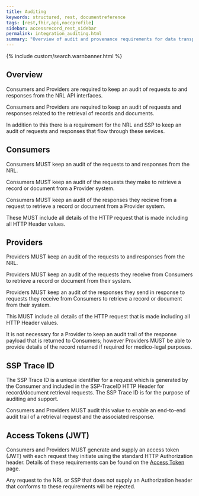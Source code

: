 ```yaml
---
title: Auditing
keywords: structured, rest, documentreference
tags: [rest,fhir,api,noccprofile]
sidebar: accessrecord_rest_sidebar
permalink: integration_auditing.html
summary: "Overview of audit and provenance requirements for data transported over NRL FHIR and SSP interfaces."
---
```


{% include custom/search.warnbanner.html %}


## Overview ##

Consumers and Providers are required to keep an audit of requests to and responses from the NRL API interfaces.

Consumers and Providers are required to keep an audit of requests and responses related to the retrieval of records and documents.

In addition to this there is a requirement for the NRL and SSP to keep an audit of requests and responses that flow through these sevices.

## Consumers ##

Consumers MUST keep an audit of the requests to and responses from the NRL.

Consumers MUST keep an audit of the requests they make to retrieve a record or document from a Provider system.

Consumers MUST keep an audit of the responses they recieve from a request to retrieve a record or document from a Provider system.

These MUST include all details of the HTTP request that is made including all HTTP Header values.

## Providers ##

Providers MUST keep an audit of the requests to and responses from the NRL.

Providers MUST keep an audit of the requests they receive from Consumers to retrieve a record or document from their system.

Providers MUST keep an audit of the responses they send in response to requests they receive from Consumers to retrieve a record or document from their system.

This MUST include all details of the HTTP request that is made including all HTTP Header values.

It is not necessary for a Provider to keep an audit trail of the response payload that is returned to Consumers; however Providers MUST be able to provide details of the record returned if required for medico-legal purposes. 

## SSP Trace ID ##

The SSP Trace ID is a unique identifier for a request which is generated by the Consumer and included in the SSP-TraceID HTTP Header for record/document retrieval requests. The SSP Trace ID is for the purpose of auditing and support. 

Consumers and Providers MUST audit this value to enable an end-to-end audit trail of a retrieval request and the associated response. 

## Access Tokens (JWT) ##

Consumers and Providers MUST generate and supply an access token (JWT) with each request they initiate using the standard HTTP Authorization header. Details of these requirements can be found on the [Access Token](integration_access_tokens_JWT.html) page. 

Any request to the NRL or SSP that does not supply an Authorization header that conforms to these requirements will be rejected. 